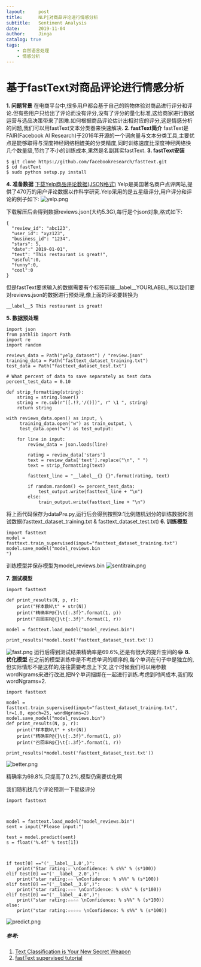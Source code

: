 ```yaml
---
layout:     post
title:      NLP|对商品评论进行情感分析
subtitle:   Sentiment Analysis 
date:       2019-11-04
author:     Jinga
catalog: true
tags:
    - 自然语言处理
    - 情感分析
---
```


# 基于fastText对商品评论进行情感分析

**1. 问题背景**
在电商平台中,很多用户都会基于自己的购物体验对商品进行评分和评论.但有些用户只给出了评论而没有评分,没有了评分的量化标准,这给商家进行数据运营与选品决策带来了困难.如何根据商品评论估计出相对应的评分,这是情感分析的问题,我们可以用fastText文本分类器来快速解决.
**2. fastText简介**
fastText是FAIR(Facebook AI Research)于2016年开源的一个词向量与文本分类工具,主要优点是能够取得与深度神经网络相媲美的分类精度,同时训练速度比深度神经网络快几个数量级,节约了不小的训练成本,果然是名副其实fastText.
**3. fastText安装**
```
$ git clone https://github.com/facebookresearch/fastText.git
$ cd fastText
$ sudo python setup.py install
```
**4. 准备数据**
[下载Yelp商品评论数据(JSON格式)](https://www.yelp.com/dataset/download)
Yelp是美国著名商户点评网站,提供了470万的用户评论数据以作科学研究.Yelp采用的是五星级评分,用户评分和评论的例子如下:
![yelp.png](/img/bVbzRDd)

下载解压后会得到数据reviews.json(大约5.3G),每行是个json对象,格式如下:
```
{
  "review_id": "abc123",
  "user_id": "xyz123",
  "business_id": "1234",
  "stars": 5,
  "date":" 2019-01-01",
  "text": "This restaurant is great!",
  "useful":0,
  "funny":0,
  "cool":0
}
```
但是fastText要求输入的数据需要有个标签前缀__label__YOURLABEL,所以我们要对reviews.json的数据进行预处理,像上面的评论要转换为
```
__label__5 This restaurant is great!
```
**5. 数据预处理**
```
import json
from pathlib import Path
import re
import random

reviews_data = Path("yelp_dataset") / "review.json"
training_data = Path("fasttext_dataset_training.txt")
test_data = Path("fasttext_dataset_test.txt")

# What percent of data to save separately as test data
percent_test_data = 0.10

def strip_formatting(string):
    string = string.lower()
    string = re.sub(r"([.!?,'/()])", r" \1 ", string)
    return string

with reviews_data.open() as input, \
     training_data.open("w") as train_output, \
     test_data.open("w") as test_output:

    for line in input:
        review_data = json.loads(line)

        rating = review_data['stars']
        text = review_data['text'].replace("\n", " ")
        text = strip_formatting(text)

        fasttext_line = "__label__{} {}".format(rating, text)

        if random.random() <= percent_test_data:
            test_output.write(fasttext_line + "\n")
        else:
            train_output.write(fasttext_line + "\n")
```
将上面代码保存为dataPre.py,运行后会得到按照9:1比例随机划分的训练数据和测试数据(fasttext_dataset_training.txt & fasttext_dataset_test.txt)
**6. 训练模型**
```
import fasttext
model = fasttext.train_supervised(input="fasttext_dataset_training.txt")
model.save_model("model_reviews.bin
")
```
训练模型并保存模型为model_reviews.bin
![sentitrain.png](/img/bVbzRGF)

**7. 测试模型**
```
import fasttext

def print_results(N, p, r):
    print("样本数N\t" + str(N))
    print("精确率P@{}\t{:.3f}".format(1, p))
    print("召回率R@{}\t{:.3f}".format(1, r))

model = fasttext.load_model("model_reviews.bin")

print_results(*model.test('fasttext_dataset_test.txt'))
```
![fast.png](/img/bVbzRI4)
运行后得到测试结果精确率是69.6%,还是有很大的提升空间的:joy:
**8. 优化模型**
在之前的模型训练中是不考虑单词的顺序的,每个单词在句子中是独立的,但实际情形不是这样的,往往需要考虑上下文,这个时候我们可以用参数wordNgrams来进行改进,把N个单词捆绑在一起进行训练.考虑到时间成本,我们取wordNgrams=2.
```
import fasttext

model = fasttext.train_supervised(input="fasttext_dataset_training.txt", lr=1.0, epoch=25, wordNgrams=2)
model.save_model("model_reviews.bin")
def print_results(N, p, r):
    print("样本数N\t" + str(N))
    print("精确率P@{}\t{:.3f}".format(1, p))
    print("召回率R@{}\t{:.3f}".format(1, r))
  
print_results(*model.test('fasttext_dataset_test.txt'))
```
![better.png](/img/bVbzSfE)

精确率为69.8%,只提高了0.2%,模型仍需要优化啊

我们随机找几个评论预测一下星级评分
```
import fasttext



model = fasttext.load_model("model_reviews.bin")
sent = input("Please input:")

test = model.predict(sent)
s = float('%.4f' % test[1])



if test[0] =="('__label__1.0',)":
	print("Star rating:☆ \nConfidence: % s%%" % (s*100))
elif test[0] =="('__label__2.0',)":
	print("star rating:☆☆ \nConfidence: % s%%" % (s*100))
elif test[0] =="('__label__3.0',)":
	print("star rating:☆☆☆ \nConfidence: % s%%" % (s*100))
elif test[0] =="('__label__4.0',)":
	print("star rating:☆☆☆☆ \nConfidence: % s%%" % (s*100))
else:
	print("star rating:☆☆☆☆☆ \nConfidence: % s%%" % (s*100))
```
![predict.png](/img/bVbzSkm)
##### 参考:

1. [Text Classification is Your New Secret Weapon](https://medium.com/@ageitgey/text-classification-is-your-new-secret-weapon-7ca4fad15788)
2. [fastText supervised tutorial](https://fasttext.cc/docs/en/supervised-tutorial.html)
